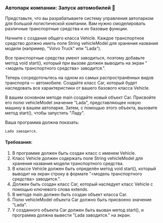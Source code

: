 
### Автопарк компании: Запуск автомобилей 🚗

Представьте, что вы разрабатываете систему управления автопарком для большой логистической компании. Вам нужно смоделировать различные транспортные средства и их базовые функции.

Начните с создания общего класса Vehicle. Каждое транспортное средство должно иметь поле String vehicleModel для хранения названия модели (например, "Volvo Truck" или "Lada").

Все транспортные средства умеют заводиться, поэтому добавьте метод void start(), который при вызове должен выводить на экран "<модель транспортного средства> заводится.".

Теперь сосредоточьтесь на одном из самых распространённых видов транспорта — автомобиле. Создайте класс Car, который будет наследовать все характеристики от вашего базового класса Vehicle.

В вашем основном методе main создайте новый объект Car. Присвойте его полю vehicleModel значение "Lada", представляющее новую машину в вашем автопарке. Затем, с помощью этого объекта, вызовите метод start(), чтобы запустить "Ладу".

Ваша программа должна показать:

```
Lada заводится.
```

#### Требования:
1. В программе должен быть создан класс с именем Vehicle.
2. Класс Vehicle должен содержать поле String vehicleModel для хранения названия модели транспортного средства.
3. В классе Vehicle должен быть определён метод void start(), который выводит на экран строку в формате "<модель транспортного средства> заводится.".
4. Должен быть создан класс Car, который наследует класс Vehicle с помощью ключевого слова extends.
5. В методе main должен быть создан объект класса Car.
6. Полю vehicleModel объекта Car должно быть присвоено значение "Lada".
7. У созданного объекта Car должен быть вызван метод start(), и программа должна вывести "Lada заводится." на экран.
